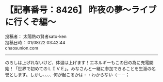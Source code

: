 # 【記事番号：8426】 昨夜の夢～ライブに行くぞ編～

投稿者： 太陽熱の賢者sato-ken  
投稿日時： 01/08/22 03:42:44  
chaosunion.com

---

のろしは上げれないけど、体温は上げます！エネルギーもこの日の為に充電開始！「世界で初めてのＬＩＶＥ」。みなさんと一緒に参加できることを生涯の名誉とします。しかし、、、、何が起こるかは・・わからない（－－；  
